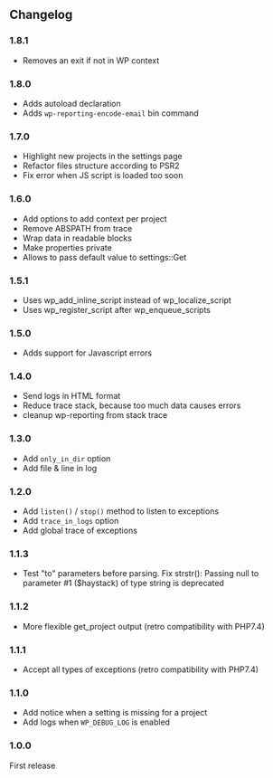 ## Changelog

### 1.8.1

- Removes an exit if not in WP context

### 1.8.0

- Adds autoload declaration
- Adds `wp-reporting-encode-email` bin command

### 1.7.0

- Highlight new projects in the settings page
- Refactor files structure according to PSR2
- Fix error when JS script is loaded too soon

### 1.6.0

- Add options to add context per project
- Remove ABSPATH from trace
- Wrap data in readable blocks
- Make properties private
- Allows to pass default value to settings::Get

### 1.5.1

- Uses wp_add_inline_script instead of wp_localize_script 
- Uses wp_register_script after wp_enqueue_scripts

### 1.5.0

- Adds support for Javascript errors

### 1.4.0

- Send logs in HTML format
- Reduce trace stack, because too much data causes errors
- cleanup wp-reporting from stack trace

### 1.3.0

- Add `only_in_dir` option
- Add file & line in log

### 1.2.0

- Add `listen()` / `stop()` method to listen to exceptions
- Add `trace_in_logs` option
- Add global trace of exceptions

### 1.1.3

- Test "to" parameters before parsing. Fix strstr(): Passing null to parameter #1 ($haystack) of type string is deprecated

### 1.1.2

- More flexible get_project output (retro compatibility with PHP7.4)

### 1.1.1

- Accept all types of exceptions (retro compatibility with PHP7.4)

### 1.1.0

- Add notice when a setting is missing for a project
- Add logs when `WP_DEBUG_LOG` is enabled

### 1.0.0

First release
